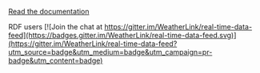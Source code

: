[Read the documentation](https://weatherlink.github.io/real-time-data-feed/)

RDF users [![Join the chat at https://gitter.im/WeatherLink/real-time-data-feed](https://badges.gitter.im/WeatherLink/real-time-data-feed.svg)](https://gitter.im/WeatherLink/real-time-data-feed?utm_source=badge&utm_medium=badge&utm_campaign=pr-badge&utm_content=badge)
